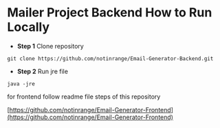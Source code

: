 
# Mailer Project Backend How to Run Locally

- **Step 1** Clone repository
```
git clone https://github.com/notinrange/Email-Generator-Backend.git
```

- **Step 2** Run jre file
```
java -jre 
```

for frontend follow readme file steps of this repository

[https://github.com/notinrange/Email-Generator-Frontend](https://github.com/notinrange/Email-Generator-Frontend)

